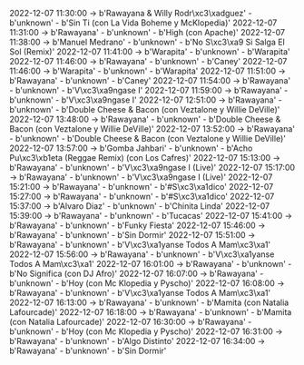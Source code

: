 2022-12-07 11:30:00 -> b'Rawayana & Willy Rodr\xc3\xadguez' - b'unknown' - b'Sin Ti (con La Vida Boheme y McKlopedia)'
2022-12-07 11:31:00 -> b'Rawayana' - b'unknown' - b'High (con Apache)'
2022-12-07 11:38:00 -> b'Manuel Medrano' - b'unknown' - b'No S\xc3\xa9 Si Salga El Sol (Remix)'
2022-12-07 11:41:00 -> b'Warapita' - b'unknown' - b'Warapita'
2022-12-07 11:46:00 -> b'Rawayana' - b'unknown' - b'Caney'
2022-12-07 11:46:00 -> b'Warapita' - b'unknown' - b'Warapita'
2022-12-07 11:51:00 -> b'Rawayana' - b'unknown' - b'Caney'
2022-12-07 11:54:00 -> b'Rawayana' - b'unknown' - b'V\xc3\xa9ngase I'
2022-12-07 11:59:00 -> b'Rawayana' - b'unknown' - b'V\xc3\xa9ngase I'
2022-12-07 12:51:00 -> b'Rawayana' - b'unknown' - b'Double Cheese & Bacon (con Veztalone y Willie DeVille)'
2022-12-07 13:48:00 -> b'Rawayana' - b'unknown' - b'Double Cheese & Bacon (con Veztalone y Willie DeVille)'
2022-12-07 13:52:00 -> b'Rawayana' - b'unknown' - b'Double Cheese & Bacon (con Veztalone y Willie DeVille)'
2022-12-07 13:57:00 -> b'Gomba Jahbari' - b'unknown' - b'Acho Pu\xc3\xb1eta (Reggae Remix) (con Los Cafres)'
2022-12-07 15:13:00 -> b'Rawayana' - b'unknown' - b'V\xc3\xa9ngase I (Live)'
2022-12-07 15:17:00 -> b'Rawayana' - b'unknown' - b'V\xc3\xa9ngase I (Live)'
2022-12-07 15:21:00 -> b'Rawayana' - b'unknown' - b'#S\xc3\xa1dico'
2022-12-07 15:27:00 -> b'Rawayana' - b'unknown' - b'#S\xc3\xa1dico'
2022-12-07 15:37:00 -> b'Alvaro Diaz' - b'unknown' - b'Chinita Linda'
2022-12-07 15:39:00 -> b'Rawayana' - b'unknown' - b'Tucacas'
2022-12-07 15:41:00 -> b'Rawayana' - b'unknown' - b'Funky Fiesta'
2022-12-07 15:46:00 -> b'Rawayana' - b'unknown' - b'Sin Dormir'
2022-12-07 15:51:00 -> b'Rawayana' - b'unknown' - b'V\xc3\xa1yanse Todos A Mam\xc3\xa1'
2022-12-07 15:56:00 -> b'Rawayana' - b'unknown' - b'V\xc3\xa1yanse Todos A Mam\xc3\xa1'
2022-12-07 16:01:00 -> b'Rawayana' - b'unknown' - b'No Significa (con DJ Afro)'
2022-12-07 16:07:00 -> b'Rawayana' - b'unknown' - b'Hoy (con Mc Klopedia y Pyscho)'
2022-12-07 16:08:00 -> b'Rawayana' - b'unknown' - b'V\xc3\xa1yanse Todos A Mam\xc3\xa1'
2022-12-07 16:13:00 -> b'Rawayana' - b'unknown' - b'Mamita (con Natalia Lafourcade)'
2022-12-07 16:18:00 -> b'Rawayana' - b'unknown' - b'Mamita (con Natalia Lafourcade)'
2022-12-07 16:30:00 -> b'Rawayana' - b'unknown' - b'Hoy (con Mc Klopedia y Pyscho)'
2022-12-07 16:31:00 -> b'Rawayana' - b'unknown' - b'Algo Distinto'
2022-12-07 16:34:00 -> b'Rawayana' - b'unknown' - b'Sin Dormir'
